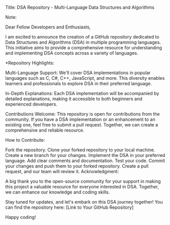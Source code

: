 Title: DSA Repository - Multi-Language Data Structures and Algorithms

Note:

Dear Fellow Developers and Enthusiasts,

I am excited to announce the creation of a GitHub repository dedicated to Data Structures and Algorithms (DSA) in multiple programming languages. This initiative aims to provide a comprehensive resource for understanding and implementing DSA concepts across a variety of languages.

*Repository Highlights:

Multi-Language Support: We'll cover DSA implementations in popular languages such as C, C#, C++, JavaScript, and more. This diversity enables learners and professionals to explore DSA in their preferred language.

In-Depth Explanations: Each DSA implementation will be accompanied by detailed explanations, making it accessible to both beginners and experienced developers.

Contributions Welcome: This repository is open for contributions from the community. If you have a DSA implementation or an enhancement to an existing one, feel free to submit a pull request. Together, we can create a comprehensive and reliable resource.

How to Contribute:

Fork the repository.
Clone your forked repository to your local machine.
Create a new branch for your changes.
Implement the DSA in your preferred language.
Add clear comments and documentation.
Test your code.
Commit your changes and push them to your forked repository.
Create a pull request, and our team will review it.
Acknowledgment:

A big thank you to the open-source community for your support in making this project a valuable resource for everyone interested in DSA. Together, we can enhance our knowledge and coding skills.

Stay tuned for updates, and let's embark on this DSA journey together! You can find the repository here: [Link to Your GitHub Repository]

Happy coding!
